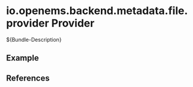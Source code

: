 # io.openems.backend.metadata.file.provider Provider

${Bundle-Description}

## Example

## References

